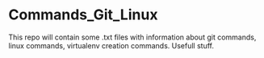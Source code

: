 # Commands_Git_Linux
This repo will contain some .txt files with information about git commands, linux commands, virtualenv creation commands. Usefull stuff.
